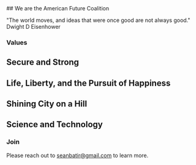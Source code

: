 <meta name="google-site-verification" content="R0064pL7MM7tHYz5iUiSZp6eU3NSQPLilQ9iI49CMKk" />
## We are the American Future Coalition

"The world moves, and ideas that were once good are not always good." 
Dwight D Eisenhower

### Values

## Secure and Strong

## Life, Liberty, and the Pursuit of Happiness

## Shining City on a Hill 

## Science and Technology





### Join

Please reach out to seanbatir@gmail.com to learn more. 
